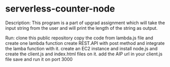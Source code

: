 # serverless-counter-node


Description:
This program is a part of upgrad assignment which will take the input string from the user and will print the length of the string as output.

Run:
clone this public repository
copy the code from lambda.js file and create one lambda function
create REST.API with post method and integrate the lamba function with it.
create an EC2 instance and install node.js and create the client.js and index.html files on it.
add the AIP url in your client.js file 
save and run it on port 3000
